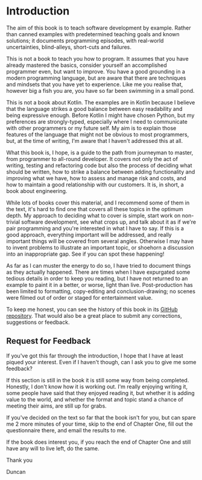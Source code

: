 # Introduction

The aim of this book is to teach software development by example. Rather than canned examples with predetermined teaching goals and known solutions; it documents programming episodes, with real-world uncertainties, blind-alleys, short-cuts and failures.

This is not a book to teach you how to program. It assumes that you have already mastered the basics, consider yourself an accomplished programmer even, but want to improve. You have a good grounding in a modern programming language, but are aware that there are techniques and mindsets that you have yet to experience. Like me you realise that, however big a fish you are, you have so far been swimming in a small pond.

This is not a book about Kotlin. The examples are in Kotlin because I believe that the language strikes a good balance between easy readability and being expressive enough. Before Kotlin I might have chosen Python, but my preferences are strongly-typed, especially where I need to communicate with other programmers or my future self. My aim is to explain those features of the language that might not be obvious to most programmers, but, at the time of writing, I'm aware that I haven't addressed this at all.

What this book is, I hope, is a guide to the path from journeyman to master, from programmer to all-round developer. It covers not only the act of writing, testing and refactoring code but also the process of deciding what should be written, how to strike a balance between adding functionality and improving what we have, how to assess and manage risk and costs, and how to maintain a good relationship with our customers. It is, in short, a book about engineering.

While lots of books cover this material, and I recommend some of them in the text, it's hard to find one that covers all these topics in the optimum depth. My approach to deciding what to cover is simple, start work on non-trivial software development, see what crops up, and talk about it as if we're pair programming and you're interested in what I have to say. If this is a good approach, everything important will be addressed, and really important things will be covered from several angles. Otherwise I may have to invent problems to illustrate an important topic, or shoehorn a discussion into an inappropriate gap. See if you can spot these happening!

As far as I can muster the energy to do so, I have tried to document things as they actually happened. There are times when I have expurgated some tedious details in order to keep you reading, but I have not returned to an example to paint it in a better, or worse, light than live. Post-production has been limited to formatting, copy-editing and conclusion-drawing;  no scenes were filmed out of order or staged for entertainment value.

To keep me honest, you can see the history of this book in its [GitHub repository](https://github.com/dmcg/episodes). That would also be a great place to submit any corrections, suggestions or feedback.


## Request for Feedback

If you've got this far through the introduction, I hope that I have at least piqued your interest. Even if I haven't though, can I ask you to give me some feedback?

If this section is still in the book it is still some way from being completed. Honestly, I don't know how it is working out. I'm really enjoying writing it, some people have said that they enjoyed reading it, but whether it is adding value to the world, and whether the format and topic stand a chance of meeting their aims, are still up for grabs.

If you've decided on the text so far that the book isn't for you, but can spare me 2 more minutes of your time, skip to the end of Chapter One, fill out the questionnaire there, and email the results to me.

If the book does interest you, if you reach the end of Chapter One and still have any will to live left, do the same.

Thank you

Duncan


